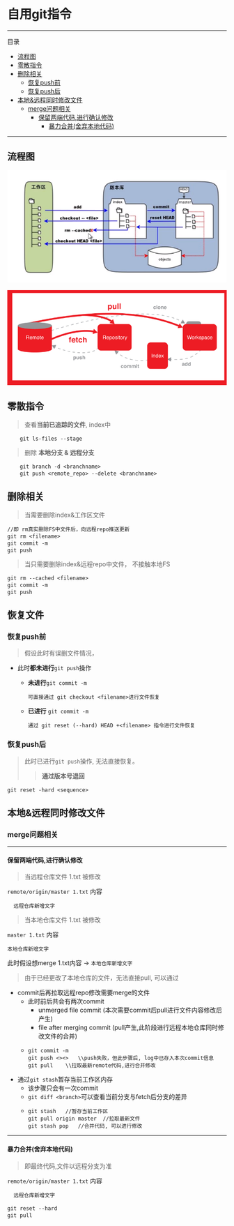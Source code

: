 # 自用git指令
---
目录
-    [流程图](#流程图)
-    [零散指令](#零散指令)
-    [删除相关](#删除相关)
     -   [恢复push前](#恢复push前)
     -   [恢复push后](#恢复push后)
 -   [本地&远程同时修改文件](#本地&远程同时修改文件)
     -   [merge问题相关](#merge%e9%97%ae%e9%a2%98%e7%9b%b8%e5%85%b3)
         -   [保留两端代码,进行确认修改](#%e4%bf%9d%e7%95%99%e4%b8%a4%e7%ab%af%e4%bb%a3%e7%a0%81%e8%bf%9b%e8%a1%8c%e7%a1%ae%e8%ae%a4%e4%bf%ae%e6%94%b9)
             -   [暴力合并(舍弃本地代码)](#%e6%9a%b4%e5%8a%9b%e5%90%88%e5%b9%b6%e8%88%8d%e5%bc%83%e6%9c%ac%e5%9c%b0%e4%bb%a3%e7%a0%81)

---
##   流程图
![workflow](./static/1.png)

![workflow2](./static/2.png)

##  零散指令

>   查看**当前已追踪的文件**, index中
    
```
    git ls-files --stage
```
>   删除    **本地分支 & 远程分支**

```
    git branch -d <branchname>
    git push <remote_repo> --delete <branchname>
```

## 删除相关 
>当需要删除index&工作区文件

```
//即 rm真实删除FS中文件后，向远程repo推送更新
git rm <filename>
git commit -m
git push
```

>当只需要删除index&远程repo中文件， 不接触本地FS

```
git rm --cached <filename>
git commit -m
git push
```

## 恢复文件
### 恢复push前
>假设此时有误删文件情况，
- 此时**都未进行**``git push``操作
  
  - **未进行**``git commit -m``

    ```
    可直接通过 git checkout <filename>进行文件恢复
    ```
  - **已进行** `git commit -m`
    ```
    通过 git reset (--hard) HEAD +<filename> 指令进行文件恢复

### 恢复push后
>此时已进行`git push`操作, 无法直接恢复。
>> **通过版本号退回**

    git reset -hard <sequence>

##  本地&远程同时修改文件
### merge问题相关
---
####    保留两端代码,进行确认修改

>当远程仓库文件 1.txt 被修改

``remote/origin/master 1.txt`` 内容

      远程仓库新增文字

>当本地仓库文件 1.txt 被修改

``master 1.txt`` 内容

    本地仓库新增文字

此时假设想merge 1.txt内容 -> ``本地仓库新增文字``

>由于已经更改了本地仓库的文件，无法直接pull,
可以通过 
-   commit后再拉取远程repo修改需要merge的文件
    -   此时前后共会有两次commit
        -   unmerged file commit (本次需要commit后pull进行文件内容修改后产生)
        -   file after merging commit (pull产生,此阶段进行远程本地仓库同时修改文件的合并)
    -   ```git
        git commit -m
        git push <><>   \\push失败，但此步骤后, log中已存入本次commit信息
        git pull    \\拉取最新remote代码,进行合并修改
        ```
-   通过``git stash``暂存当前工作区内存
    -   该步骤只会有一次commit
    -   ``git diff <branch>``可以查看当前分支与fetch后分支的差异
    -   ```git
        git stash   //暂存当前工作区
        git pull origin master  //拉取最新文件
        git stash pop   //合并代码, 可以进行修改
        ```

---
####    暴力合并(舍弃本地代码)
>   即最终代码,文件以远程分支为准

 ``remote/origin/master 1.txt`` 内容

      远程仓库新增文字

```
git reset --hard
git pull
```